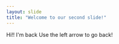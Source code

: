 ```yaml
---
layout: slide
title: "Welcome to our second slide!"
---
```

Hi!! I'm back
Use the left arrow to go back!
